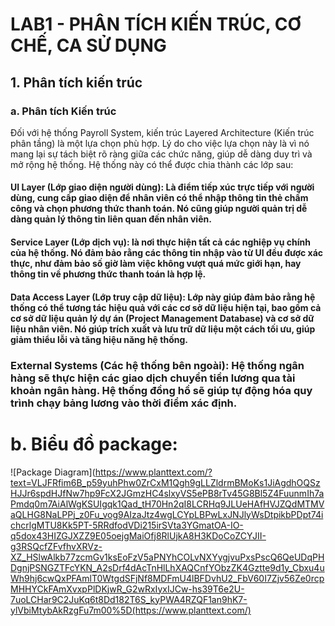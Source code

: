 # LAB1 - PHÂN TÍCH KIẾN TRÚC, CƠ CHẾ, CA SỬ DỤNG
## 1. Phân tích kiến trúc
### a. Phân tích Kiến trúc
Đối với hệ thống Payroll System, kiến trúc Layered Architecture (Kiến trúc phân tầng) là một lựa chọn phù hợp. Lý do cho việc lựa chọn này là vì nó mang lại sự tách biệt rõ ràng giữa các chức năng, giúp dễ dàng duy trì và mở rộng hệ thống. Hệ thống này có thể được chia thành các lớp sau:
#### UI Layer (Lớp giao diện người dùng): Là điểm tiếp xúc trực tiếp với người dùng, cung cấp giao diện để nhân viên có thể nhập thông tin thẻ chấm công và chọn phương thức thanh toán. Nó cũng giúp người quản trị dễ dàng quản lý thông tin liên quan đến nhân viên.
#### Service Layer (Lớp dịch vụ): là nơi thực hiện tất cả các nghiệp vụ chính của hệ thống. Nó đảm bảo rằng các thông tin nhập vào từ UI đều được xác thực, như đảm bảo số giờ làm việc không vượt quá mức giới hạn, hay thông tin về phương thức thanh toán là hợp lệ.
#### Data Access Layer (Lớp truy cập dữ liệu): Lớp này giúp đảm bảo rằng hệ thống có thể tương tác hiệu quả với các cơ sở dữ liệu hiện tại, bao gồm cả cơ sở dữ liệu quản lý dự án (Project Management Database) và cơ sở dữ liệu nhân viên. Nó giúp trích xuất và lưu trữ dữ liệu một cách tối ưu, giúp giảm thiểu lỗi và tăng hiệu năng hệ thống.
### External Systems (Các hệ thống bên ngoài): Hệ thống ngân hàng sẽ thực hiện các giao dịch chuyển tiền lương qua tài khoản ngân hàng. Hệ thống đồng hồ sẽ giúp tự động hóa quy trình chạy bảng lương vào thời điểm xác định.
# b. Biểu đồ package:
![Package Diagram](https://www.planttext.com/?text=VLJFRfim6B_p59yuhPhw0ZrCxM1Qgh9gLLZldrmBMoKs1JiAgdhOQSzHJJr6spdHJfNw7hp9FcX2JGmzHC4slxyVS5ePB8rTv45G8Bl5Z4FuunmIh7aPmdq0m7AiAlWgKSUIgqk1Qad_tH70Hn2qI8LCRHq9JLUeHAfHVJZQdMTMVaQLHG8NaLPPj_z0Fu_vog9AIzaJtz4wgLCYpLBPwLxJNJlyWsDtpikbPDpt74ichcrlgMTU8Kk5PT-5RRdfodVDi215irSVta3YGmatOA-IO-q5dox43HIZGJXZZ9E05oejgMaiOfj8RlUjkA8H3KDoCoZCYJII-g3RSQcfZFvfhvXRVz-XZ_HSlwAlkb77zcmGv1ksEoFzV5aPNYhCOLvNXYygjvuPxsPscQ6QeUDqPHDgnjPSNGZTFcYKN_A2sDrf4dAcTnHlLhXAQCnfYObzZK4Gztte9d1y_Cbxu4uWh9hj6cwQxPFAmlT0WtgdSFjNf8MDFmU4lBFDvhU2_FbV60I7Zjv56Ze0rcpMHHYCkFAmXvxpPlDKjwR_G2wRxIyxIJCw-hs39T6e2U-7uoLCHar9C2JuKq6t8Dd182T6S_kyPWA4RZQF1an9hK7-ylVbiMtybAkRzgFu7m00%5D(https://www.planttext.com/)
